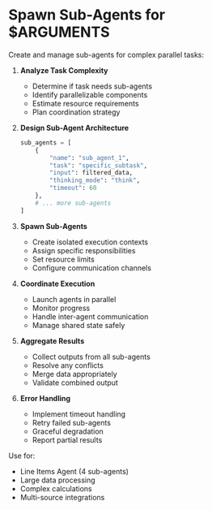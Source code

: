 # Spawn Sub-Agents for $ARGUMENTS

Create and manage sub-agents for complex parallel tasks:

1. **Analyze Task Complexity**
   - Determine if task needs sub-agents
   - Identify parallelizable components
   - Estimate resource requirements
   - Plan coordination strategy

2. **Design Sub-Agent Architecture**
   ```python
   sub_agents = [
       {
           "name": "sub_agent_1",
           "task": "specific_subtask",
           "input": filtered_data,
           "thinking_mode": "think",
           "timeout": 60
       },
       # ... more sub-agents
   ]
   ```

3. **Spawn Sub-Agents**
   - Create isolated execution contexts
   - Assign specific responsibilities
   - Set resource limits
   - Configure communication channels

4. **Coordinate Execution**
   - Launch agents in parallel
   - Monitor progress
   - Handle inter-agent communication
   - Manage shared state safely

5. **Aggregate Results**
   - Collect outputs from all sub-agents
   - Resolve any conflicts
   - Merge data appropriately
   - Validate combined output

6. **Error Handling**
   - Implement timeout handling
   - Retry failed sub-agents
   - Graceful degradation
   - Report partial results

Use for:
- Line Items Agent (4 sub-agents)
- Large data processing
- Complex calculations
- Multi-source integrations
